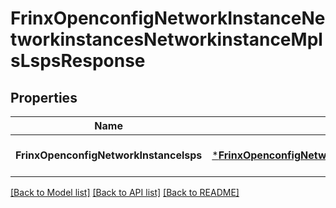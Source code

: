 # FrinxOpenconfigNetworkInstanceNetworkinstancesNetworkinstanceMplsLspsResponse

## Properties
Name | Type | Description | Notes
------------ | ------------- | ------------- | -------------
**FrinxOpenconfigNetworkInstancelsps** | [***FrinxOpenconfigNetworkInstanceNetworkinstancesNetworkinstanceMplsLsps**](frinx.openconfig.network.instance.networkinstances.networkinstance.mpls.Lsps.md) |  | [optional] [default to null]

[[Back to Model list]](../README.md#documentation-for-models) [[Back to API list]](../README.md#documentation-for-api-endpoints) [[Back to README]](../README.md)


